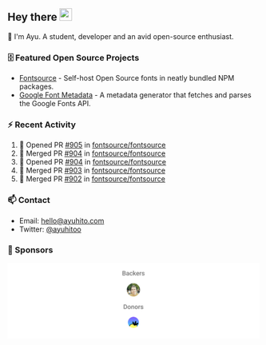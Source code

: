 ## Hey there <img src="https://media.giphy.com/media/hvRJCLFzcasrR4ia7z/giphy.gif" width="25" height="25">

📝 I'm Ayu. A student, developer and an avid open-source enthusiast.

### 🗄 Featured Open Source Projects

- [Fontsource](https://github.com/fontsource/fontsource) - Self-host Open Source fonts in neatly bundled NPM packages.
- [Google Font Metadata](https://github.com/fontsource/google-font-metadata) - A metadata generator that fetches and parses the Google Fonts API.

### ⚡ Recent Activity

<!--START_SECTION:activity-->

1. 💪 Opened PR [#905](https://github.com/fontsource/fontsource/pull/905) in [fontsource/fontsource](https://github.com/fontsource/fontsource)
2. 🎉 Merged PR [#904](https://github.com/fontsource/fontsource/pull/904) in [fontsource/fontsource](https://github.com/fontsource/fontsource)
3. 💪 Opened PR [#904](https://github.com/fontsource/fontsource/pull/904) in [fontsource/fontsource](https://github.com/fontsource/fontsource)
4. 🎉 Merged PR [#903](https://github.com/fontsource/fontsource/pull/903) in [fontsource/fontsource](https://github.com/fontsource/fontsource)
5. 🎉 Merged PR [#902](https://github.com/fontsource/fontsource/pull/902) in [fontsource/fontsource](https://github.com/fontsource/fontsource)
<!--END_SECTION:activity-->

### 📫 Contact

- Email: hello@ayuhito.com
- Twitter: [@ayuhitoo](https://twitter.com/ayuhitoo)

### :sparkling_heart: Sponsors

<p align="center">
  <a href="https://cdn.jsdelivr.net/gh/ayuhito/ayuhito/sponsors.svg">
    <img src='https://raw.githubusercontent.com/ayuhito/ayuhito/master/sponsors.svg'/>
  </a>
</p>

